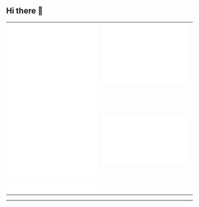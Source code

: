 ## Hi there 👋

<!--
**CureSaba/CureSaba** is a ✨ _special_ ✨ repository because its `README.md` (this file) appears on your GitHub profile.

Here are some ideas to get you started:

- 🔭 I’m currently working on ...
- 🌱 I’m currently learning ...
- 👯 I’m looking to collaborate on ...
- 🤔 I’m looking for help with ...
- 💬 Ask me about ...
- 📫 How to reach me: ...
- 😄 Pronouns: ...
- ⚡ Fun fact: ...
-->

<div align="center">
 <table>
   <tr>
     <td rowspan=2> <img src="./metrics.classic.svg" alt="classic" /> </td>
     <td> 
	     <img src="./metrics.plugin.isocalendar.fullyear.svg" alt="fullyear" /> 
     </td>
   </tr>
	 <tr>
	   <td rowspan="2"><img src="./metrics.plugin.stars.svg" alt="stars" /></td> 
   </tr>
	 <tr>
		 <td><img src="./metrics.plugin.steam.svg" alt="steam" /></td>
	 </tr>
	 <!--
   <tr>
	   <td><img src="./metrics.plugin.languages.svg" alt="languages" /></td> 
   </tr>
   
   <tr>
	   <td><img src="./metrics.plugin.leetcode.svg" alt="stars" /></td> 
   </tr>
	 -->
 </table>
</div>
<hr/>
